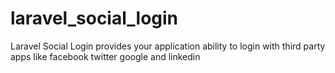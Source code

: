 # laravel_social_login
Laravel Social Login provides your application ability to login with third party apps like facebook twitter google and linkedin